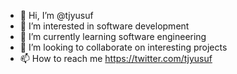 - 👋 Hi, I’m @tjyusuf
- 👀 I’m interested in software development
- 🌱 I’m currently learning software engineering
- 💞️ I’m looking to collaborate on interesting projects
- 📫 How to reach me https://twitter.com/tjyusuf

<!---
tjyusuf/tjyusuf is a ✨ special ✨ repository because its `README.md` (this file) appears on your GitHub profile.
You can click the Preview link to take a look at your changes.
--->
